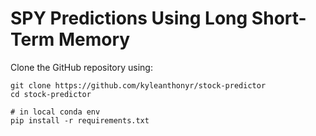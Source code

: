 # SPY Predictions Using Long Short-Term Memory

Clone the GitHub repository using:

```
git clone https://github.com/kyleanthonyr/stock-predictor
cd stock-predictor

# in local conda env
pip install -r requirements.txt
```
